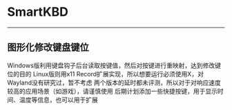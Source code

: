 # SmartKBD

---

## 图形化修改键盘键位

Windows版利用键盘钩子后台读取按键值，然后对按键进行重映射，达到修改键位的目的
Linux版则用x11 Record扩展实现，所以想要运行必须使用X，对Wayland没有研究过，暂不考虑
两个版本的延时都未评测，所以对于对响应速度较高的应用场景（如游戏），请谨慎使用
后期计划添加一些快捷按键，用于显示时间、温度等信息，也可以用于扩展
